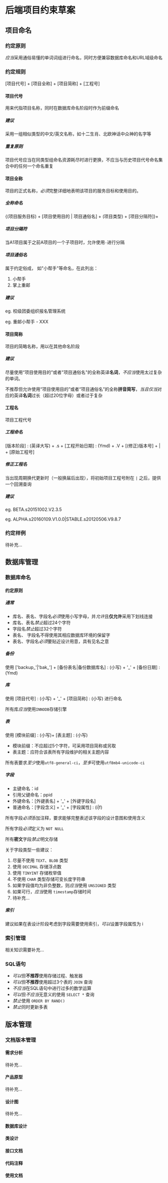 # 后端项目约束草案

## 项目命名

### 约定原则

*应当*采用通俗易懂的单词词组进行命名，同时方便兼容数据库命名和URL域级命名

### 约定规则

[项目代号] + [项目全称] + [项目简称] + [工程号]

#### 项目代号

用来代指项目名称，同时在数据库命名阶段时作为前缀命名

##### 建议

采用一组相似类型的中文/英文名称，如十二生肖、北欧神话中众神的名字等

##### 重复原则

项目代号应当在同类型组命名资源耗尽时进行更换，不应当与历史项目代号命名集合中的任何一个命名重复

#### 项目全称

项目的正式名称，*必须*完整详细地表明该项目的服务目标和使用目的。

##### 全称命名

{(项目服务目标) + [项目使用目的 | 项目通俗名] + (项目类型) + [项目分隔符]}+

##### 项目分隔符

当A1项目属于之前A项目的一个子项目时，允许使用`-`进行分隔

##### 项目通俗名

属于约定俗成， 如"小帮手"等命名，在此列出：

1. 小帮手
2. 掌上重邮

##### 建议

eg. 校级团委组织报名管理系统

eg. 重邮小帮手 - XXX

#### 项目简称

项目的简略名称，用以在其他命名阶段

##### 建议

尽量使用“项目使用目的”或者"项目通俗名"的全称英译**名词**，*不应当*使用太过复杂的单词。

不推荐但允许使用“项目使用目的”或者“项目通俗名”的全称**拼音简写**，*当且仅当*对应的英译**名词**过长（超过20位字母）或者过于复杂

#### 工程名

项目工程代号

##### 工程命名

[版本阶段] : (英译大写) + .s + [工程开始日期] : (Ymd) + .V + [(修正)版本号] + | +  [原始工程号]

##### 修正工程名

当出现周期换代更新时（一般换届后出现），将初始项目工程号附在 `|` 之后，提供一个回溯查询

##### 建议

eg. BETA.s20151002.V2.3.5

eg. ALPHA.s20160109.V1.0.0|STABLE.s20120506.V9.8.7

### 约定样例

待补充...

## 数据库管理

### 数据库命名

#### 约定原则

##### 通常

- 库名、表名、字段名*必须*使用小写字母，并*允许*且**仅允许**采用下划线连接
- 库名、表名*禁止*超过24个字符
- 字段名*禁止*超过32个字符
- 表名、 字段名不得使用其相应数据库环境的保留字
- 表名、字段名*必须*要贴近设计用意，具有见名之意

##### 备份

使用 ['backup\_'|'bak\_'] +  [备份表名|备份数据库名] : (小写) + '_' + [备份日期] : (Ymd)

##### 库

使用 [项目代号] : (小写) + '_' + [项目简称] : (小写) 进行命名

所有库*应当*使用`INNODB`存储引擎

##### 表

使用 [模块前缀] : (小写)+ [表主题] : (小写)

- 模块前缀：不应超过5个字符，可采用项目简称或另取
- 表主题：应符合该表所有字段维护的相关主题内容

所有表要求*至少*使用`utf8-general-ci`，*至多*可使用`utf8mb4-unicode-ci`

##### 字段

- 主键命名：id
- 引用父键命名：ppid
- 外键命名：[外键表名] + '_' + [外键字段名]
- 普通命名：[字段含义] + '_' + [字段属性] : (i|f)

所有字段*必须*添加注释，要求能够完整表述该字段的设计意图和使用含义

所有字段*必须*定义为 `NOT NULL`

所有**密文**字段*禁止*明文存储

关于字段类型一些建议：

1. 尽量不使用 `TEXT`、`BLOB` 类型
2. 使用 `DECIMAL` 存储浮点数
3. 使用 `TINYINT` 存储枚举值
4. 不使用 `CHAR` 类型存储可变长度字符串
5. 如果字段值均为非负整数，则*应当*使用 `UNSIGNED` 类型
6. 如果可行，*应当*使用 `timestamp`存储时间
7. 待补充...

##### 索引

建议如果在表设计阶段考虑到字段需要使用索引，*可以*设置字段属性为 i

### 索引管理

相关知识需要补充...

### SQL语句

- *可以*但**不推荐**使用存储过程、触发器
- *可以*但**不推荐**使用超过3个表的 `JOIN` 查询
- *不应当*在SQL语句中进行过多的数学运算
- *可以*但*不应当*无意义的使用 `SELECT *` 查询
- *禁止*使用 `ORDER BY RAND()`
- *禁止*同时更新多表

## 版本管理

### 文档版本管理

#### 需求分析

待补充...

#### 产品原型

待补充...

#### 设计图

待补充...

#### 数据库设计

#### 类设计

#### 接口文档

#### 代码注释

#### 使用文档

[1]: http://example.com "reference project named"
[2]: http://semver.org/lang/zh-CN "语义化版本2.0.0"
